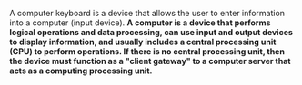 
A computer keyboard is a device that allows the user to enter information into a computer (input device).
**A computer is a device that performs logical operations and data processing, can use input and output devices to display information, and usually includes a central processing unit (CPU) to perform operations. If there is no central processing unit, then the device must function as a "client gateway" to a computer server that acts as a computing processing unit.**

